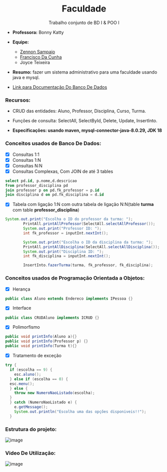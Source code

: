 <h1 align="center">Faculdade</h1>

<p align="center">Trabalho conjunto de BD I & POO I</p>

-  **Professora:** Bonny Katty

-  **Equipe:** 
    - [Zennon Sampaio](https://github.com/zennon-sml)
    - [Francisco Da Cunha](https://github.com/X1K00)
    - Joyce Teixeira

- **Resumo:** fazer um sistema administrativo para uma faculdade usando java e mysql.

- [Link para Documentação Do Banco De Dados](https://docs.google.com/document/d/1nttEb6SpSEElt89yA9eLjDXuX4N2D2rQxtZH749GG4E/edit?usp=sharing)

### Recursos:

- CRUD das entidades: Aluno, Professor, Disciplina, Curso, Turma.

- Funçôes de consulta: SelectAll, SelectById, Delete, Update, InsertInto.

- **Especificações: usando maven, mysql-connector-java-8.0.29, JDK 18**

### Conceitos usados de Banco De Dados:

- [x] Consultas 1:1
- [x] Consultas 1:N
- [x] Consultas N:N
- [x] Consultas Complexas, Com JOIN de até 3 tables
```sql
select pd.id, p.nome,d.descricao
from professor_disciplina pd
join professor p on pd.fk_professor = p.id
join disciplina d on pd.fk_disciplina = d.id
```
- [x] Tabela com ligação 1:N com outra tabela de ligação N:N(table **turma** com table **professor_disciplina**)
```java
System.out.print("Escolha o ID do professor da turma: ");
        PrintAll.printAllProfessor(SelectAll.selectAllProfessor());
        System.out.print("Professor ID: ");
        int fk_professor = inputInt.nextInt();

        System.out.print("Escolha o ID da disciplina da turma: ");
        PrintAll.printAllDisciplina(SelectAll.selectAllDisciplina());
        System.out.print("Disciplina ID: ");
        int fk_disciplina = inputInt.nextInt();

        InsertInto.fazerTurma(turma, fk_professor, fk_disciplina);
```

### Conceitos usados de Programação Orientada a Objetos:

- [x] Herança
```java
public class Aluno extends Endereco implements IPessoa {}
```
- [x] Interface
```java
public class CRUDAluno implements ICRUD {}
```
- [x] Polimorfismo
```java
public void printInfo(Aluno a){}
public void printInfo(Professor p) {}
public void printInfo(Turma t){}
```
- [x] Tratamento de exceção
```java
try {
  if (escolha == 9) {
    esc.aluno();
  } else if (escolha == 0) {
  esc.menu();
  } else {
    throw new NumeroNaoListado(escolha);
  }
  } catch (NumeroNaoListado e) {
    e.getMessage();
    System.out.println("Escolha uma das opções disponiveis!!");
  }
```
### Estrutura do projeto:

![image](https://user-images.githubusercontent.com/76619871/177071801-c16ebe24-9dde-4e8e-b572-fa6d3570d8a5.png)

### Video De Utilização:

![image](https://user-images.githubusercontent.com/76619871/177070720-dc88ebf9-8514-4f05-9a50-fb857577fd1b.png)


